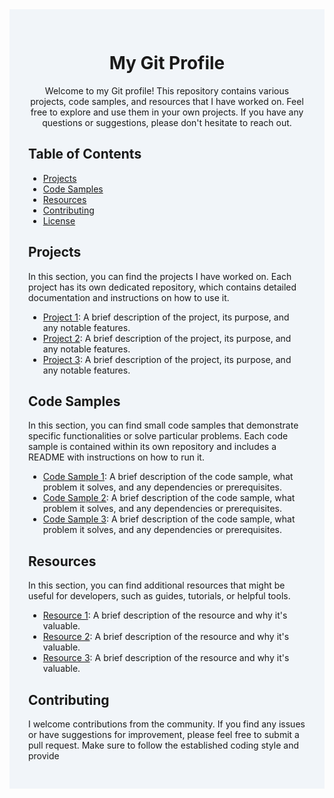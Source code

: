 <div style="background-color: #f1f5f9; padding: 30px; coloor: green; textshadow: 2px 2px 2px white;">
  <h1 align="center">My Git Profile</h1>
  <p align="center">Welcome to my Git profile! This repository contains various projects, code samples, and resources that I have worked on. Feel free to explore and use them in your own projects. If you have any questions or suggestions, please don't hesitate to reach out.</p>
  
  <h2>Table of Contents</h2>
  <ul>
    <li><a href="#projects">Projects</a></li>
    <li><a href="#code-samples">Code Samples</a></li>
    <li><a href="#resources">Resources</a></li>
    <li><a href="#contributing">Contributing</a></li>
    <li><a href="#license">License</a></li>
  </ul>
  
  <h2 id="projects">Projects</h2>
  <p>In this section, you can find the projects I have worked on. Each project has its own dedicated repository, which contains detailed documentation and instructions on how to use it.</p>
  <ul>
    <li><a href="link-to-repo">Project 1</a>: A brief description of the project, its purpose, and any notable features.</li>
    <li><a href="link-to-repo">Project 2</a>: A brief description of the project, its purpose, and any notable features.</li>
    <li><a href="link-to-repo">Project 3</a>: A brief description of the project, its purpose, and any notable features.</li>
  </ul>
  
  <h2 id="code-samples">Code Samples</h2>
  <p>In this section, you can find small code samples that demonstrate specific functionalities or solve particular problems. Each code sample is contained within its own repository and includes a README with instructions on how to run it.</p>
  <ul>
    <li><a href="link-to-repo">Code Sample 1</a>: A brief description of the code sample, what problem it solves, and any dependencies or prerequisites.</li>
    <li><a href="link-to-repo">Code Sample 2</a>: A brief description of the code sample, what problem it solves, and any dependencies or prerequisites.</li>
    <li><a href="link-to-repo">Code Sample 3</a>: A brief description of the code sample, what problem it solves, and any dependencies or prerequisites.</li>
  </ul>
  
  <h2 id="resources">Resources</h2>
  <p>In this section, you can find additional resources that might be useful for developers, such as guides, tutorials, or helpful tools.</p>
  <ul>
    <li><a href="link">Resource 1</a>: A brief description of the resource and why it's valuable.</li>
    <li><a href="link">Resource 2</a>: A brief description of the resource and why it's valuable.</li>
    <li><a href="link">Resource 3</a>: A brief description of the resource and why it's valuable.</li>
  </ul>
  
  <h2 id="contributing">Contributing</h2>
  <p>I welcome contributions from the community. If you find any issues or have suggestions for improvement, please feel free to submit a pull request. Make sure to follow the established coding style and provide
